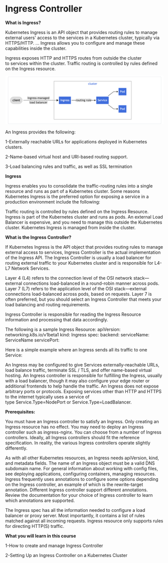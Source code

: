 # Ingress Controller

**What is Ingress?**

Kubernetes Ingress is an API object that provides routing rules to manage external users' access to the services in a Kubernetes cluster, typically via HTTPS/HTTP. ... Ingress allows you to configure and manage these capabilities inside the cluster.

Ingress exposes HTTP and HTTPS routes from outside the cluster to services within the cluster. Traffic routing is controlled by rules defined on the Ingress resource.

![Ingress.png](_images/Ingress.png)

An Ingress provides the following:

1-Externally reachable URLs for applications deployed in Kubernetes clusters.

2-Name-based virtual host and URI-based routing support.

3-Load balancing rules and traffic, as well as SSL termination

**Ingress**

Ingress enables you to consolidate the traffic-routing rules into a single resource and runs as part of a Kubernetes cluster. Some reasons Kubernetes Ingress is the preferred option for exposing a service in a production environment include the following:

Traffic routing is controlled by rules defined on the Ingress Resource.
Ingress is part of the Kubernetes cluster and runs as pods.
An external Load Balancer is expensive, and you need to manage this outside the Kubernetes cluster. Kubernetes Ingress is managed from inside the cluster.


**What is the Ingress Controller?**

If Kubernetes Ingress is the API object that provides routing rules to manage external access to services, Ingress Controller is the actual implementation of the Ingress API. The Ingress Controller is usually a load balancer for routing external traffic to your Kubernetes cluster and is responsible for L4-L7 Network Services. 

Layer 4 (L4) refers to the connection level of the OSI network stack—external connections load-balanced in a round-robin manner across pods. Layer 7 (L7) refers to the application level of the OSI stack—external connections load-balanced across pods, based on requests. Layer 7 is often preferred, but you should select an Ingress Controller that meets your load balancing and routing requirements.

Ingress Controller is responsible for reading the Ingress Resource information and processing that data accordingly.

The following is a sample Ingress Resource:
apiVersion: networking.k8s.io/v1beta1
kind: Ingress
spec:
  backend:
    serviceName: ServiceName
    servicePort: <Port Number>
  
Here is a simple example where an Ingress sends all its traffic to one Service:

An Ingress may be configured to give Services externally-reachable URLs, load balance traffic, terminate SSL / TLS, and offer name-based virtual hosting. An Ingress controller is responsible for fulfilling the Ingress, usually with a load balancer, though it may also configure your edge router or additional frontends to help handle the traffic.
An Ingress does not expose arbitrary ports or protocols. Exposing services other than HTTP and HTTPS to the internet typically uses a service of type Service.Type=NodePort or Service.Type=LoadBalancer.


**Prerequisites:**

You must have an Ingress controller to satisfy an Ingress. Only creating an Ingress resource has no effect.
You may need to deploy an Ingress controller such as ingress-nginx. You can choose from a number of Ingress controllers.
Ideally, all Ingress controllers should fit the reference specification. In reality, the various Ingress controllers operate slightly differently.

As with all other Kubernetes resources, an Ingress needs apiVersion, kind, and metadata fields. The name of an Ingress object must be a valid DNS subdomain name. For general information about working with config files, see deploying applications, configuring containers, managing resources. Ingress frequently uses annotations to configure some options depending on the Ingress controller, an example of which is the rewrite-target annotation. Different Ingress controller support different annotations. Review the documentation for your choice of Ingress controller to learn which annotations are supported.

The Ingress spec has all the information needed to configure a load balancer or proxy server. Most importantly, it contains a list of rules matched against all incoming requests. Ingress resource only supports rules for directing HTTP(S) traffic.



**What you will learn in this course**

1-How to create and manage Ingress Controller

2-Setting Up an Ingress Controller on a Kubernetes Cluster
